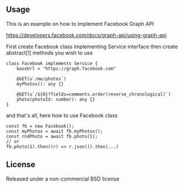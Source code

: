 ## Usage

This is an example on how to implement Facebook Graph API

https://developers.facebook.com/docs/graph-api/using-graph-api

First create Facebook class implementing Service interface then create abstract[!] methods you wish to use

    class Facebook implements Service {
        baseUrl = "https://graph.facebook.com"
        
        @GET(u`/me/photos`)
        myPhotos(): any {}
        
        @GET(u`/${0}?fields=comments.order(reverse_chronological)`)
        photo(photoId: number): any {}
    }

and that's all, here how to use Facebook class

    const fb = new Facebook();
    const myPhotos = await fb.myPhotos();
    const rndPhoto = await fb.photo(1);
    // or 
    fb.photo(1).then((r) => r.json()).then(...)

## License

Released under a non-commercial BSD license
